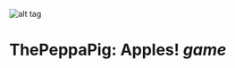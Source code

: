 ![alt tag](https://www.scholastic.ca/books/series/peppapig/images/header.png "ThePeppaPig")
# **ThePeppaPig: Apples!** *game*

